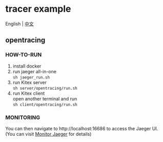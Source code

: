 # tracer example
English | [中文](./README_CN.md)
## opentracing
### HOW-TO-RUN
1. install docker
2. run jaeger all-in-one   
`sh jaeger_run.sh`
3. run Kitex server   
`sh server/opentracing/run.sh`
4. run Kitex client   
open another terminal and run  
`sh client/opentracing/run.sh`
### MONITORING
You can then navigate to http://localhost:16686 to access the Jaeger UI. (You can visit [Monitor Jaeger](https://www.jaegertracing.io/docs/1.24/monitoring/) for details)